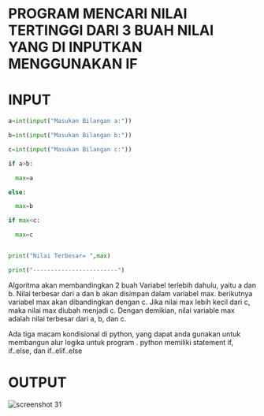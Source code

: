 # PROGRAM MENCARI NILAI TERTINGGI DARI 3 BUAH NILAI YANG DI INPUTKAN MENGGUNAKAN IF
# INPUT
```python
a=int(input("Masukan Bilangan a:"))

b=int(input("Masukan Bilangan b:"))

c=int(input("Masukan Bilangan c:"))

if a>b:

  max=a

else:

  max=b

if max<c:

  max=c


print("Nilai Terbesar= ",max)

print("------------------------")
```

Algoritma akan membandingkan 2 buah Variabel terlebih dahulu, yaitu a dan b. Nilai terbesar dari a dan b akan disimpan dalam variabel max. berikutnya variabel max akan dibandingkan dengan c. Jika nilai max lebih kecil dari c, maka nilai max diubah menjadi c. Dengan demikian, nilai variable max adalah nilai terbesar dari a, b, dan c.

Ada tiga macam kondisional di python, yang dapat anda gunakan untuk membangun alur logika untuk program . python memiliki statement if, if..else, dan if..elif..else


# OUTPUT
![screenshot 31](https://user-images.githubusercontent.com/46512670/52549778-86a32b80-2e07-11e9-80ee-4a69290e8786.png)

